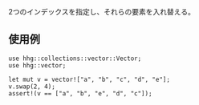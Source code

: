 2つのインデックスを指定し、それらの要素を入れ替える。

## 使用例

```
use hhg::collections::vector::Vector;
use hhg::vector;

let mut v = vector!["a", "b", "c", "d", "e"];
v.swap(2, 4);
assert!(v == ["a", "b", "e", "d", "c"]);
```
